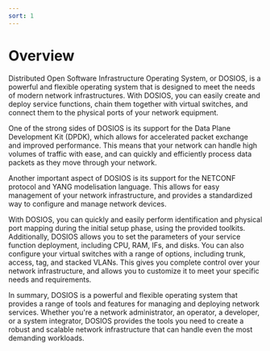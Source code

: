 ```yaml
---
sort: 1
---
```


# Overview

Distributed Open Software Infrastructure Operating System, or DOSIOS, is a powerful and flexible operating system that is designed to meet the needs of modern network infrastructures. 
With DOSIOS, you can easily create and deploy service functions, chain them together with virtual switches, and connect them to the physical ports of your network equipment.

One of the strong sides of DOSIOS is its support for the Data Plane Development Kit (DPDK), which allows for accelerated packet exchange and improved performance.
This means that your network can handle high volumes of traffic with ease, and can quickly and efficiently process data packets as they move through your network.

Another important aspect of DOSIOS is its support for the NETCONF protocol and YANG modelisation language.
This allows for easy management of your network infrastructure, and provides a standardized way to configure and manage network devices.

With DOSIOS, you can quickly and easily perform identification and physical port mapping during the initial setup phase, using the provided toolkits.
Additionally, DOSIOS allows you to set the parameters of your service function deployment, including CPU, RAM, IFs, and disks.
You can also configure your virtual switches with a range of options, including trunk, access, tag, and stacked VLANs.
This gives you complete control over your network infrastructure, and allows you to customize it to meet your specific needs and requirements.

In summary, DOSIOS is a powerful and flexible operating system that provides a range of tools and features for managing and deploying network services.
Whether you're a network administrator, an operator, a developer, or a system integrator, DOSIOS provides the tools you need to create a robust and scalable network infrastructure that can handle even the most demanding workloads.